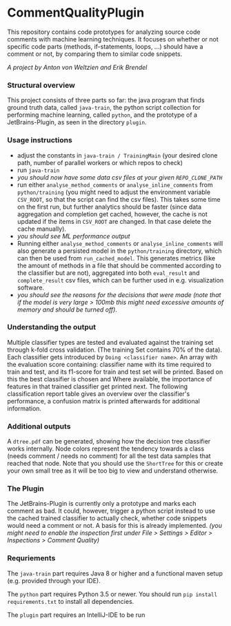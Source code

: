 # CommentQualityPlugin

This repository contains code prototypes for analyzing source code comments with machine learning techniques. It focuses on whether or not specific code parts (methods, if-statements, loops, ...) should have a comment or not, by comparing them to similar code snippets.

_A project by Anton von Weltzien and Erik Brendel_

### Structural overview

This project consists of three parts so far: the java program that finds ground truth data, called `java-train`, the python script collection for performing machine learning, called `python`, and the prototype of a JetBrains-Plugin, as seen in the directory `plugin`.

### Usage instructions

 - adjust the constants in `java-train / TrainingMain` (your desired clone path, number of parallel workers or which repos to check)
 - run `java-train`
 - _you should now have some data csv files at your given `REPO_CLONE_PATH`_
 - run either `analyse_method_comments` or `analyse_inline_comments` from `python/training` (you might need to adjust the environment variable `CSV_ROOT`, so that the script can find the csv files). This takes some time on the first run, but further analytics should be faster (since data aggregation and completion get cached, however, the cache is not updated if the items in `CSV_ROOT` are changed. In that case delete the cache manually). 
 - _you should see ML performance output_
 - Running either `analyse_method_comments` or `analyse_inline_comments` will also generate a persisted model in the `python/training` directory, which can then be used from `run_cached_model`. This generates metrics (like the amount of methods in a file that should be commented according to the classifier but are not), aggregated into both `eval_result` and `complete_result` csv files, which can be further used in e.g. visualization software.
 - _you should see the reasons for the decisions that were made (note that if the model is very large > 100mb this might need excessive amounts of memory and should be turned off)._

### Understanding the output

Multiple classifier types are tested and evaluated against the training set through k-fold cross validation. (The training Set contains 70% of the data). Each classifier gets introduced by `Doing <classifier name>`. An array with the evaluation score containing: classifier name with its time required to train and test, and its f1-score for train and test set will be printed. Based on this the best classifier is chosen and  Where available, the importance of features in that trained classifier get printed next. The following classification report table gives an overview over the classifier's performance, a confusion matrix is printed afterwards for additional information.

### Additional outputs

A `dtree.pdf` can be generated, showing how the decision tree classifier works internally. Node colors represent the tendency towards a class (needs comment / needs no comment) for all the test data samples that reached that node. Note that you should use the `ShortTree` for this or create your own small tree as it will be too big to view and understand otherwise. 


### The Plugin

The JetBrains-Plugin is currently only a prototype and marks each comment as bad. It could, however, trigger a python script instead to use the cached trained classifier to actually check, whether code snippets would need a comment or not. A basis for this is already implemented. _(you might need to enable the inspection first under File > Settings > Editor > Inspections > Comment Quality)_

### Requriements 
The `java-train` part requires Java 8 or higher and a functional maven setup (e.g. provided through your IDE).

The `python` part requires Python 3.5 or newer. You should run `pip install requirements.txt` to install all dependencies.

The `plugin` part requires an IntelliJ-IDE to be run
